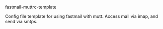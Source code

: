fastmail-muttrc-template

Config file template for using fastmail with mutt. Access mail via imap, and send via smtps.
